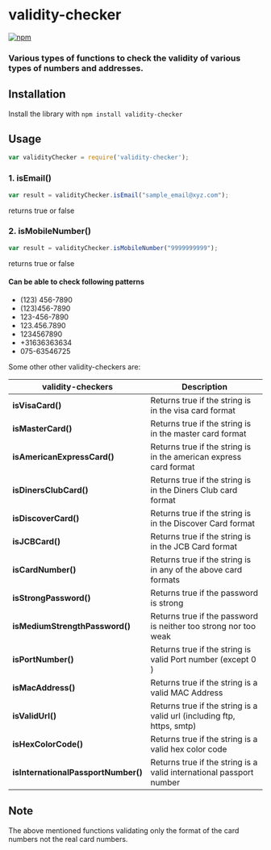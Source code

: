 # validity-checker
[![npm](https://img.shields.io/badge/npm-v2.0.0-blue.svg)](https://www.npmjs.com/package/validity-checker)

### Various types of functions to check the validity of various types of numbers and addresses.

## Installation
Install the library with `npm install validity-checker`

## Usage

```javascript
var validityChecker = require('validity-checker');
```

### 1. isEmail()
```javascript
var result = validityChecker.isEmail("sample_email@xyz.com");
```
returns true or false


### 2. isMobileNumber()
```javascript
var result = validityChecker.isMobileNumber("9999999999");
```
returns true or false

#### Can be able to check following patterns
  - (123) 456-7890
  - (123)456-7890
  - 123-456-7890
  - 123.456.7890
  - 1234567890
  - +31636363634
  - 075-63546725
  
  Some other other validity-checkers are:
  
  validity-checkers                  |   Description
  -----------------------------------|-----------------
  **isVisaCard()**                   | Returns true if the string is in the visa card format
  **isMasterCard()**                 | Returns true if the string is in the master card format
  **isAmericanExpressCard()**        | Returns true if the string is in the american express card format
  **isDinersClubCard()**             | Returns true if the string is in the Diners Club card format
  **isDiscoverCard()**               | Returns true if the string is in the Discover Card format
  **isJCBCard()**                    | Returns true if the string is in the JCB Card format
  **isCardNumber()**                 | Returns true if the string is in any of the above card formats
  **isStrongPassword()**             | Returns true if the password is strong
  **isMediumStrengthPassword()**     | Returns true if the password is neither too strong nor too weak
  **isPortNumber()**                 | Returns true if the string is valid Port number (except 0 )
  **isMacAddress()**                 | Returns true if the string is a valid MAC Address
  **isValidUrl()**                   | Returns true if the string is a valid url (including ftp, https, smtp)
  **isHexColorCode()**               | Returns true if the string is a valid hex color code
  **isInternationalPassportNumber()**| Returns true if the string is a valid international passport number
  
 ## Note
  The above mentioned functions validating only the format of the card numbers not the real card numbers.
 
  
